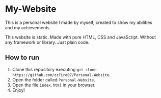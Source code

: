 # My-Website
This is a personal website I made by myself, created to show my abilities and my achievements.

This website is static. Made with pure HTML, CSS and JavaScript. Without any framework or library. Just plain code.

## How to run

1. Clone this repository executing ``git clone https://github.com/zzFire07/Personal-Website``.
2. Open the folder called `Personal-Website`.
3. Open the file `index.html` in your browser.
4. Enjoy!